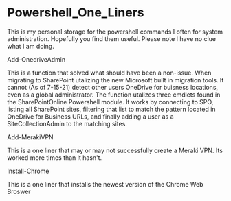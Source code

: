 # Powershell_One_Liners
This is my personal storage for the powershell commands I often for system administration. Hopefully you find them useful. Please note I have no clue what I am doing.


Add-OnedriveAdmin

This is a function that solved what should have been a non-issue. When migrating to SharePoint utalizing the new Microsoft built in migration tools. It cannot (As of 7-15-21) detect other users OneDrive for buisness locations, even as a global administrator.
The function utalizes three cmdlets found in the SharePointOnline Powershell module. It works by connecting to SPO, listing all SharePoint sites, filtering that list to match the pattern located in OneDrive for Business URLs, and finally adding a user as a SiteCollectionAdmin to the matching sites.


Add-MerakiVPN

This is a one liner that may or may not successfully create a Meraki VPN. Its worked more times than it hasn't.


Install-Chrome

This is a one liner that installs the newest version of the Chrome Web Broswer

